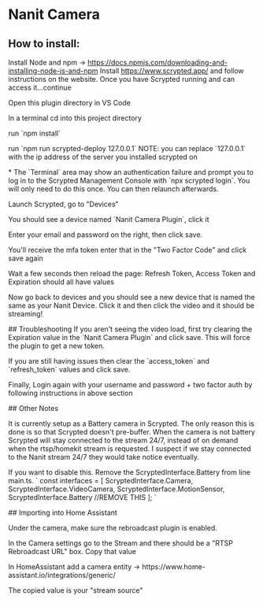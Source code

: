
# Nanit Camera
## How to install: 
Install Node and npm -> https://docs.npmjs.com/downloading-and-installing-node-js-and-npm
Install https://www.scrypted.app/ and follow instructions on the website. 
Once you have Scrypted running and can access it...continue
</p>
</p>Open this plugin directory in VS Code
</p>In a terminal cd into this project directory
</p>run `npm install`
</p>run `npm run scrypted-deploy 127.0.0.1` NOTE: you can replace `127.0.0.1` with the ip address of the server you installed scrypted on
</p>* The  `Terminal` area may show an authentication failure and prompt you to log in to the Scrypted Management Console with `npx scrypted login`. You will only need to do this once. You can then relaunch afterwards.
</p>
</p>Launch Scrypted, go to "Devices"
</p>You should see a device named `Nanit Camera Plugin`, click it
</p>Enter your email and password on the right, then click save. 
</p>You'll receive the mfa token enter that in the "Two Factor Code" and click save again
</p>Wait a few seconds then reload the page: Refresh Token, Access Token and Expiration should all have values
</p>Now go back to devices and you should see a new device that is named the same as your Nanit Device. Click it and then click the video and it should be streaming!
</p>
## Troubleshooting
If you aren't seeing the video load, first try clearing the Expiration value in the `Nanit Camera Plugin` and click save. This will force the plugin to get a new token. 
</p>
If you are still having issues then clear the `access_token` and `refresh_token` values and click save. 
</p>
Finally, Login again with your username and password + two factor auth by following instructions in above section
</p>
## Other Notes
</p>It is currently setup as a Battery camera in Scrypted. The only reason this is done is so that Scrypted doesn't pre-buffer. When the camera is not battery Scrypted will stay connected to the stream 24/7, instead of on demand when the rtsp/homekit stream is requested. I suspect if we stay connected to the Nanit stream 24/7 they would take notice eventually. 
</p>
</p>If you want to disable this. Remove the ScryptedInterface.Battery from line main.ts.
`
const interfaces = [
                ScryptedInterface.Camera,
                ScryptedInterface.VideoCamera,
                ScryptedInterface.MotionSensor,
                ScryptedInterface.Battery //REMOVE THIS
            ];
 `
</p>
## Importing into Home Assistant
</p>Under the camera, make sure the rebroadcast plugin is enabled. 
</p>In the Camera settings go to the Stream and there should be a "RTSP Rebroadcast URL" box. Copy that value
</p>In HomeAssistant add a camera entity -> https://www.home-assistant.io/integrations/generic/ 
</p>  The copied value is your "stream source"
